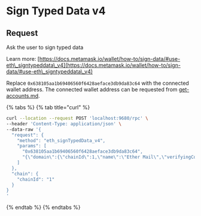 # Sign Typed Data v4

## Request

Ask the user to sign typed data

Learn more: [https://docs.metamask.io/wallet/how-to/sign-data/#use-eth\_signtypeddata\_v4](https://docs.metamask.io/wallet/how-to/sign-data/#use-eth\_signtypeddata\_v4)

Replace `0x638105aa1b69406560f6428aeface3db9da83c64` with the connected wallet address. The connected wallet address can be requested from [get-accounts.md](get-accounts.md "mention").

{% tabs %}
{% tab title="curl" %}
```bash
curl --location --request POST 'localhost:9680/rpc' \
--header 'Content-Type: application/json' \
--data-raw '{
  "request": {
    "method": "eth_signTypedData_v4",
    "params": [
      "0x638105aa1b69406560f6428aeface3db9da83c64",
      "{\"domain\":{\"chainId\":1,\"name\":\"Ether Mail\",\"verifyingContract\":\"0xCcCCccccCCCCcCCCCCCcCcCccCcCCCcCcccccccC\",\"version\":\"1\"},\"message\":{\"contents\":\"Hello, Bob!\",\"attachedMoneyInEth\":4.2,\"from\":{\"name\":\"Cow\",\"wallets\":[\"0xCD2a3d9F938E13CD947Ec05AbC7FE734Df8DD826\",\"0xDeaDbeefdEAdbeefdEadbEEFdeadbeEFdEaDbeeF\"]},\"to\":[{\"name\":\"Bob\",\"wallets\":[\"0xbBbBBBBbbBBBbbbBbbBbbbbBBbBbbbbBbBbbBBbB\", \"0xB0BdaBea57B0BDABeA57b0bdABEA57b0BDabEa57\",\"0xB0B0b0b0b0b0B000000000000000000000000000\"]}]},\"primaryType\":\"Mail\",\"types\":{\"EIP712Domain\":[{\"name\":\"name\",\"type\":\"string\"},{\"name\":\"version\",\"type\":\"string\"},{\"name\":\"chainId\",\"type\":\"uint256\"},{\"name\":\"verifyingContract\",\"type\":\"address\"}],\"Group\":[{\"name\":\"name\",\"type\":\"string\"},{\"name\":\"members\",\"type\":\"Person[]\"}],\"Mail\":[{\"name\":\"from\",\"type\":\"Person\"},{\"name\":\"to\",\"type\":\"Person[]\"},{\"name\":\"contents\",\"type\":\"string\"}],\"Person\":[{\"name\":\"name\",\"type\":\"string\"},{\"name\":\"wallets\",\"type\":\"address[]\"}]}}"
    ]
  },
  "chain": {
    "chainId": "1"
  }
}
'
```
{% endtab %}
{% endtabs %}
